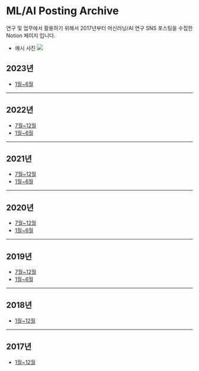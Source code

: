 # ML/AI Posting Archive
연구 및 업무에서 활용하기 위해서 2017년부터 머신러닝/AI 연구 SNS 포스팅을 수집한 Notion 페이지 입니다.
* 예시 사진
![](https://github.com/msp3887/ML-AI-Posting-Archive/blob/main/example.png?raw=true)

## 2023년
- [1월~6월](https://www.notion.so/a34d886e8a3c499f8b568f031981df80?v=f9e19a6d14eb4831b4c8eca3bfcfbda2)
___
## 2022년
- [7월~12월](https://www.notion.so/1b69a142718a467497c13c79c1a48033?v=a321524ae4e14ed990fe85b01ccde360)
- [1월~6월](https://www.notion.so/17c6222efbd7450ab9e3c073818326b3?v=b9219ce614374bc6a1ba5465f86910e2)
___
## 2021년
- [7월~12월](https://www.notion.so/5943639ecfc74f4db9ffc8551bb67e1d?v=93dcab81652c457f88bd75be38fc48e4)
- [1월~6월](https://www.notion.so/0d6c48d6249e4708acc62367ae2a4ead?v=5c3cf33d7c1448e7860e43571740b1c9)
___
## 2020년
- [7월~12월](https://www.notion.so/4f757b75e12945c9885d1b521be56208?v=63b65b2b8c79478e9b2284d43d8c06db)
- [1월~6월](https://www.notion.so/ed7e36e8de9e4a258c4c62e8e2a68f59?v=1228bb539215409086b527a8fb438b77)
___
## 2019년
- [7월~12월](https://charm-honeycrisp-c3c.notion.site/fc2edc4258ac4497892c4449f57664b9?v=cd7e00401f3948b98c05a10dcd7c82dd)
- [1월~6월](https://charm-honeycrisp-c3c.notion.site/d90abeace4d44ce5bfc09e3cac0114e6?v=dfe356c2af704f37a2746f922683d383)
___
## 2018년
- [1월~12월](https://charm-honeycrisp-c3c.notion.site/e6750b52ea0b461697bbe97d04b81894?v=8aef8b38c5244c14b1974d0e6c157438)
___
## 2017년
- [1월~12월](https://charm-honeycrisp-c3c.notion.site/76540d6878b847e0b6a6f761c7ebf3dc?v=73a2d0caecc94314b9bf9f1a9c9ebdd6)

